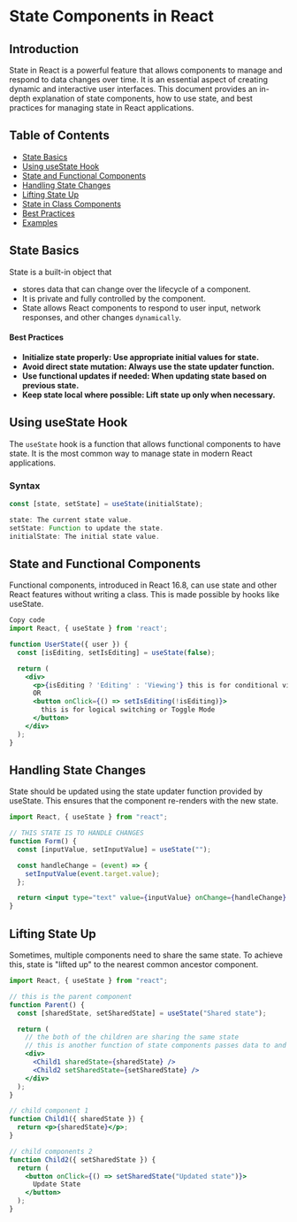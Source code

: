 # State Components in React

## Introduction

State in React is a powerful feature that allows components to manage and respond to data changes over time. It is an essential aspect of creating dynamic and interactive user interfaces.
This document provides an in-depth explanation of state components, how to use state, and best practices for managing state in React applications.

## Table of Contents

- [State Basics](#state-basics)
- [Using useState Hook](#using-usestate-hook)
- [State and Functional Components](#state-and-functional-components)
- [Handling State Changes](#handling-state-changes)
- [Lifting State Up](#lifting-state-up)
- [State in Class Components](#state-in-class-components)
- [Best Practices](#best-practices)
- [Examples](#examples)

## State Basics

State is a built-in object that

- stores data that can change over the lifecycle of a component.
- It is private and fully controlled by the component.
- State allows React components to respond to user input, network responses, and other changes `dynamically`.

#### Best Practices

- **Initialize state properly: Use appropriate initial values for state.**
- **Avoid direct state mutation: Always use the state updater function.**
- **Use functional updates if needed: When updating state based on previous state.**
- **Keep state local where possible: Lift state up only when necessary.**

## Using useState Hook

The `useState` hook is a function that allows functional components to have state. It is the most common way to manage state in modern React applications.

### Syntax

```jsx
const [state, setState] = useState(initialState);

state: The current state value.
setState: Function to update the state.
initialState: The initial state value.
```

## State and Functional Components

Functional components, introduced in React 16.8, can use state and other React features without writing a class. This is made possible by hooks like useState.

```jsx
Copy code
import React, { useState } from 'react';

function UserState({ user }) {
  const [isEditing, setIsEditing] = useState(false);

  return (
    <div>
      <p>{isEditing ? 'Editing' : 'Viewing'} this is for conditional viewing mode</p>
      OR
      <button onClick={() => setIsEditing(!isEditing)}>
        this is for logical switching or Toggle Mode
      </button>
    </div>
  );
}
```

## Handling State Changes

State should be updated using the state updater function provided by useState. This ensures that the component re-renders with the new state.

```jsx
import React, { useState } from "react";

// THIS STATE IS TO HANDLE CHANGES
function Form() {
  const [inputValue, setInputValue] = useState("");

  const handleChange = (event) => {
    setInputValue(event.target.value);
  };

  return <input type="text" value={inputValue} onChange={handleChange} />;
}
```

## Lifting State Up

Sometimes, multiple components need to share the same state. To achieve this, state is "lifted up" to the nearest common ancestor component.

```jsx
import React, { useState } from "react";

// this is the parent component
function Parent() {
  const [sharedState, setSharedState] = useState("Shared state");

  return (
    // the both of the children are sharing the same state
    // this is another function of state components passes data to and fro
    <div>
      <Child1 sharedState={sharedState} />
      <Child2 setSharedState={setSharedState} />
    </div>
  );
}

// child component 1
function Child1({ sharedState }) {
  return <p>{sharedState}</p>;
}

// child components 2
function Child2({ setSharedState }) {
  return (
    <button onClick={() => setSharedState("Updated state")}>
      Update State
    </button>
  );
}
```
